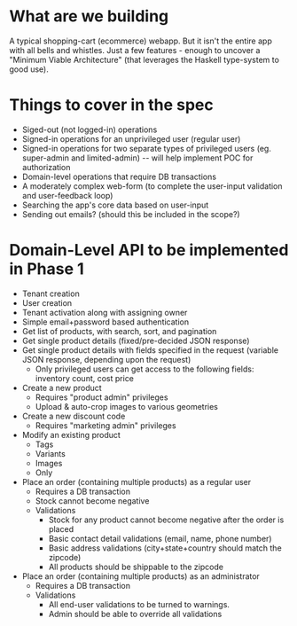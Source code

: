 # What are we building

A typical shopping-cart (ecommerce) webapp. But it isn't the entire app with all bells and whistles. Just a few features - enough to uncover a "Minimum Viable Architecture" (that leverages the Haskell type-system to good use).

# Things to cover in the spec

* Siged-out (not logged-in) operations
* Signed-in operations for an unprivileged user (regular user)
* Signed-in operations for two separate types of privileged users (eg. super-admin and limited-admin) -- will help implement POC for authorization
* Domain-level operations that require DB transactions
* A moderately complex web-form (to complete the user-input validation and user-feedback loop)
* Searching the app's core data based on user-input
* Sending out emails? (should this be included in the scope?)

# Domain-Level API to be implemented in Phase 1

* Tenant creation
* User creation
* Tenant activation along with assigning owner
* Simple email+password based authentication
* Get list of products, with search, sort, and pagination
* Get single product details (fixed/pre-decided JSON response)
* Get single product details with fields specified in the request (variable JSON response, depending upon the request)
  * Only privileged users can get access to the following fields: inventory count, cost price
* Create a new product
  * Requires "product admin" privileges
  * Upload & auto-crop images to various geometries
* Create a new discount code
  * Requires "marketing admin" privileges
* Modify an existing product
  * Tags
  * Variants
  * Images
  * Only 
* Place an order (containing multiple products) as a regular user
  * Requires a DB transaction
  * Stock cannot become negative
  * Validations
    * Stock for any product cannot become negative after the order is placed
    * Basic contact detail validations (email, name, phone number)
    * Basic address validations (city+state+country should match the zipcode)
    * All products should be shippable to the zipcode
* Place an order (containing multiple products) as an administrator
  * Requires a DB transaction
  * Validations
    * All end-user validations to be turned to warnings.
    * Admin should be able to override all validations
